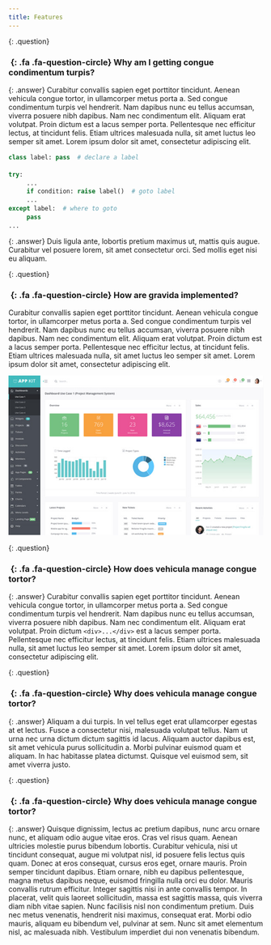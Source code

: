 ```yaml
---
title: Features
---
```


{: .question}
### *&nbsp;*{: .fa .fa-question-circle} Why am I getting congue condimentum turpis?

{: .answer}
Curabitur convallis sapien eget porttitor tincidunt. Aenean vehicula congue tortor, in ullamcorper metus porta a.
Sed congue condimentum turpis vel hendrerit. Nam dapibus nunc eu tellus accumsan, viverra posuere nibh dapibus.
Nam nec condimentum elit. Aliquam erat volutpat. Proin dictum est a lacus semper porta.
Pellentesque nec efficitur lectus, at tincidunt felis. Etiam ultrices malesuada nulla, sit amet luctus leo semper sit amet.
Lorem ipsum dolor sit amet, consectetur adipiscing elit.

```python
class label: pass  # declare a label

try:
     ...
     if condition: raise label()  # goto label
     ...
except label:  # where to goto
     pass
...
```

{: .answer}
Duis ligula ante, lobortis pretium maximus ut, mattis quis augue.
Curabitur vel posuere lorem, sit amet consectetur orci.
Sed mollis eget nisi eu aliquam.


{: .question}
### *&nbsp;*{: .fa .fa-question-circle} How are gravida implemented?

<div class="answer">
  <p>
  Curabitur convallis sapien eget porttitor tincidunt. Aenean vehicula congue tortor, in ullamcorper metus porta a.
  Sed congue condimentum turpis vel hendrerit. Nam dapibus nunc eu tellus accumsan, viverra posuere nibh dapibus.
  Nam nec condimentum elit. Aliquam erat volutpat. Proin dictum est a lacus semper porta.
  Pellentesque nec efficitur lectus, at tincidunt felis. Etiam ultrices malesuada nulla, sit amet luctus leo semper sit amet.
  Lorem ipsum dolor sit amet, consectetur adipiscing elit.
  </p>
  <div class="screenshot-holder">
  <a href="assets/images/demo/appkit-dashboard-1.jpg" data-toggle="lightbox"><img class="img-responsive" src="assets/images/demo/appkit-dashboard-1-thumb.jpg" alt="screenshot" /></a>
  </div>
</div>


{: .question}
### *&nbsp;*{: .fa .fa-question-circle} How does vehicula manage congue tortor?

{: .answer}
Curabitur convallis sapien eget porttitor tincidunt. Aenean vehicula congue tortor, in ullamcorper metus porta a.
Sed congue condimentum turpis vel hendrerit. Nam dapibus nunc eu tellus accumsan, viverra posuere nibh dapibus.
Nam nec condimentum elit. Aliquam erat volutpat. Proin dictum `<div>...</div>` est a lacus semper porta.
Pellentesque nec efficitur lectus, at tincidunt felis. Etiam ultrices malesuada nulla, sit amet luctus leo semper sit amet.
Lorem ipsum dolor sit amet, consectetur adipiscing elit.


{: .question}
### *&nbsp;*{: .fa .fa-question-circle} Why does vehicula manage congue tortor?

{: .answer}
Aliquam a dui turpis. In vel tellus eget erat ullamcorper egestas at et lectus.
Fusce a consectetur nisi, malesuada volutpat tellus. Nam ut urna nec urna dictum dictum sagittis id lacus.
Aliquam auctor dapibus est, sit amet vehicula purus sollicitudin a. Morbi pulvinar euismod quam et aliquam.
In hac habitasse platea dictumst. Quisque vel euismod sem, sit amet viverra justo.


{: .question}
### *&nbsp;*{: .fa .fa-question-circle} Why does vehicula manage congue tortor?

{: .answer}
Quisque dignissim, lectus ac pretium dapibus, nunc arcu ornare nunc, et aliquam odio augue vitae eros.
Cras vel risus quam. Aenean ultricies molestie purus bibendum lobortis.
Curabitur vehicula, nisi ut tincidunt consequat, augue mi volutpat nisl, id posuere felis lectus quis quam.
Donec at eros consequat, cursus eros eget, ornare mauris. Proin semper tincidunt dapibus.
Etiam ornare, nibh eu dapibus pellentesque, magna metus dapibus neque, euismod fringilla nulla orci eu dolor.
Mauris convallis rutrum efficitur. Integer sagittis nisi in ante convallis tempor.
In placerat, velit quis laoreet sollicitudin, massa est sagittis massa, quis viverra diam nibh vitae sapien.
Nunc facilisis nisl non condimentum pretium. Duis nec metus venenatis, hendrerit nisi maximus, consequat erat.
Morbi odio mauris, aliquam eu bibendum vel, pulvinar at sem. Nunc sit amet elementum nisl, ac malesuada nibh.
Vestibulum imperdiet dui non venenatis bibendum.
